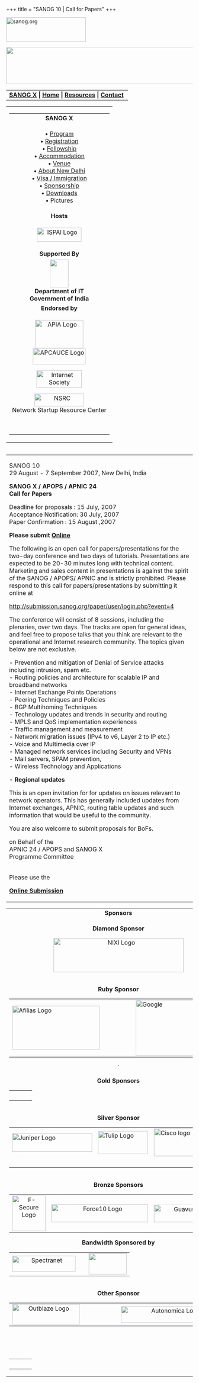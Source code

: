 +++
title = "SANOG 10 | Call for Papers"
+++

[<img src="../images/logo.jpg" width="215" height="66" alt="sanog.org" />](../index.html)

<img src="images/common-logo.gif" width="790" height="100" />

<table width="760" data-border="0" data-cellspacing="0" data-cellpadding="0">
<tbody>
<tr class="odd">
<td><strong><a href="index.html">SANOG X</a></strong> <strong>| <a href="../index.html">Home</a> | <a href="../resources/index.html">Resources</a> | <a href="../contact.htm">Contact</a> </strong></td>
</tr>
</tbody>
</table>

<table width="99%" data-border="0" data-cellspacing="0" data-cellpadding="8">
<colgroup>
<col style="width: 100%" />
</colgroup>
<tbody>
<tr class="odd">
<td><table width="100%" data-border="0" data-cellspacing="2" data-cellpadding="0">
<colgroup>
<col style="width: 100%" />
</colgroup>
<tbody>
<tr class="odd">
<td style="text-align: center;"><strong>SANOG X</strong></td>
</tr>
<tr class="even">
<td style="text-align: center;"><p>• <a href="program.htm">Program</a><br />
• <a href="registration.htm">Registration</a><br />
• <a href="fellowship.htm">Fellowship</a><br />
• <a href="accomodation.htm">Accommodation</a><br />
• <a href="venue.htm">Venue</a><br />
• <a href="country.htm">About New Delhi</a><br />
• <a href="visa.htm">Visa / Immigration<br />
</a>• <a href="sponsorship.htm">Sponsorship</a><br />
• <a href="downloads.htm">Downloads</a><br />
• Pictures</p></td>
</tr>
<tr class="odd">
<td style="text-align: center;"><strong>Hosts</strong></td>
</tr>
<tr class="even">
<td style="text-align: center;"><div data-align="center">
<p><a href="http://www.ispai.in/"><img src="../sanog7/images/ispai.jpg" width="120" height="38" alt="ISPAI Logo" /></a></p>
</div></td>
</tr>
<tr class="odd">
<td style="text-align: center;"><strong>Supported By</strong></td>
</tr>
<tr class="even">
<td style="text-align: center;"><div data-align="center">
<strong><img src="images/goi-emblem.gif" width="50" height="75" /><br />
<span class="style3">Department of IT<br />
Government of India </span></strong><br />

</div></td>
</tr>
<tr class="odd">
<td style="text-align: center;"><strong>Endorsed by</strong></td>
</tr>
<tr class="even">
<td style="text-align: center;"><p><a href="http://www.apia.org/"><img src="../sanog4/images/apialogo.gif" width="130" height="76" alt="APIA Logo" /></a><br />
<a href="http://www.apcauce.org"><img src="../sanog4/images/apcauce.gif" width="142" height="44" alt="APCAUCE Logo" /></a></p>
<p><a href="http://www.isoc.org/"><img src="../sanog4/images/isoc.gif" width="122" height="47" alt="Internet Society" /></a></p>
<p><a href="http://www.nsrc.org/"><img src="../sanog4/images/nsrc-logo.gif" width="134" height="34" alt="NSRC" /></a><br />
Network Startup Resource Center</p>
<p> </p></td>
</tr>
</tbody>
</table></td>
</tr>
</tbody>
</table>

<img src="../images/1pxt.gif" width="1" height="1" />

<table width="100%" data-border="0" data-cellspacing="0" data-cellpadding="10">
<colgroup>
<col style="width: 100%" />
</colgroup>
<tbody>
<tr class="odd">
<td><p>SANOG 10<br />
29 August - 7 September 2007, New Delhi, India</p>
<p><strong>SANOG X / APOPS / APNIC 24<br />
Call for Papers</strong></p>
<p>Deadline for proposals : 15 July, 2007<br />
Acceptance Notification: 30 July, 2007<br />
Paper Confirmation : 15 August ,2007</p>
<p><strong>Please submit <a href="http://submission.sanog.org/paper/user/login.php?event=4">Online</a></strong></p>
<p>The following is an open call for papers/presentations for the two-day conference and two days of tutorials. Presentations are expected to be 20-30 minutes long with technical content. Marketing and sales content in presentations is against the spirit of the SANOG / APOPS/ APNIC and is strictly prohibited. Please respond to this call for papers/presentations by submitting it online at</p>
<p><a href="http://submission.sanog.org/paper/user/login.php?event=4" class="style3 style4">http://submission.sanog.org/paper/user/login.php?event=4</a></p>
<p>The conference will consist of 8 sessions, including the plenaries, over two days. The tracks are open for general ideas, and feel free to propose talks that you think are relevant to the operational and Internet research community. The topics given below are not exclusive.</p>
<p>- Prevention and mitigation of Denial of Service attacks including intrusion, spam etc.<br />
- Routing policies and architecture for scalable IP and broadband networks<br />
- Internet Exchange Points Operations<br />
- Peering Techniques and Policies<br />
- BGP Multihoming Techniques<br />
- Technology updates and trends in security and routing<br />
- MPLS and QoS implementation experiences<br />
- Traffic management and measurement<br />
- Network migration issues (IPv4 to v6, Layer 2 to IP etc.)<br />
- Voice and Multimedia over IP<br />
- Managed network services including Security and VPNs<br />
- Mail servers, SPAM prevention,<br />
- Wireless Technology and Applications</p>
<p><strong>- Regional updates</strong></p>
<p>This is an open invitation for for updates on issues relevant to network operators. This has generally included updates from Internet exchanges, APNIC, routing table updates and such information that would be useful to the community.</p>
<p>You are also welcome to submit proposals for BoFs.</p>
<p>on Behalf of the<br />
APNIC 24 / APOPS and SANOG X<br />
Programme Committee</p>
<p><br />
Please use the</p>
<p><a href="http://submission.sanog.org/paper/user/login.php?event=4" class="style3 style2"><strong>Online Submission</strong></a></p></td>
</tr>
</tbody>
</table>

<table width="100%" data-border="0" data-cellspacing="0">
<colgroup>
<col style="width: 100%" />
</colgroup>
<tbody>
<tr class="odd">
<td style="text-align: center;"><strong>Sponsors</strong></td>
</tr>
<tr class="even">
<td style="text-align: center;"><div data-align="center">
<p><strong>Diamond Sponsor</strong></p>
<p><a href="http://www.nixi.in/"><img src="images/nixi-logo2.gif" width="351" height="92" alt="NIXI Logo" /></a></p>
<p><br />
<strong>Ruby Sponsor</strong></p>
<table width="580" height="159" data-border="0" data-cellpadding="0" data-cellspacing="1">
<colgroup>
<col style="width: 33%" />
<col style="width: 33%" />
<col style="width: 33%" />
</colgroup>
<tbody>
<tr class="odd">
<td><div data-align="center">
<a href="http://www.afilias.info"><img src="images/afilias-logo.jpg" width="236" height="118" alt="Afilias Logo" /></a>
</div></td>
<td> </td>
<td><div data-align="center">
<a href="http://www.google.com/"><img src="images/google_layered.jpg" width="240" height="150" alt="Google" /></a>
</div></td>
</tr>
</tbody>
</table>
`
<p><strong>Gold Sponsors</strong></p>
<table width="480" data-border="0" data-cellspacing="1" data-cellpadding="0">
<colgroup>
<col style="width: 33%" />
<col style="width: 33%" />
<col style="width: 33%" />
</colgroup>
<tbody>
<tr class="odd">
<td><div data-align="center">

</div></td>
<td> </td>
<td><div data-align="center">

</div></td>
</tr>
</tbody>
</table>
<p><br />
<strong>Silver Sponsor</strong></p>
<table width="569" data-border="0" data-cellspacing="1" data-cellpadding="0">
<tbody>
<tr class="odd">
<td><a href="http://www.juniper.net"><img src="images/juniper.gif" width="216" height="50" alt="Juniper Logo" /></a></td>
<td><a href="http://www.tulipit.com"><img src="images/tulip_logo.gif" width="135" height="62" alt="Tulip Logo" /></a></td>
<td><a href="http://www.cisco.com/"><img src="images/logo_cisco.gif" width="146" height="75" alt="Cisco logo" /></a></td>
</tr>
<tr class="even">
<td> </td>
<td> </td>
<td> </td>
</tr>
</tbody>
</table>
<p><br />
<strong>Bronze Sponsors</strong></p>
<table>
<tbody>
<tr class="odd">
<td style="text-align: center;"><a href="http://www.f-secure.com/"><img src="images/fslogo-web_131x140.gif" width="90" height="96" alt="F-Secure Logo" /></a></td>
<td style="text-align: center;"><a href="http://www.force10networks.com/"><img src="images/force10-logo.gif" width="261" height="48" alt="Force10 Logo" /></a></td>
<td style="text-align: center;"><a href="http://www.guavus.com"><img src="images/guavus_tag.gif" width="191" height="47" alt="Guavus Logo" /></a></td>
</tr>
</tbody>
</table>
<p><strong>Bandwidth Sponsored by</strong></p>
<table>
<tbody>
<tr class="odd">
<td style="text-align: center;"><a href="http://www.spectranet.com"><img src="images/spectranet-logo.gif" width="171" height="43" alt="Spectranet" /></a></td>
<td style="text-align: center;"> </td>
<td style="text-align: center;"><img src="images/aircel-logo.jpg" width="102" height="57" /></td>
</tr>
</tbody>
</table>
<p><strong><br />
Other Sponsor</strong></p>
<table>
<colgroup>
<col style="width: 33%" />
<col style="width: 33%" />
<col style="width: 33%" />
</colgroup>
<tbody>
<tr class="odd">
<td style="text-align: center;"><a href="http://www.outblaze.com"><img src="images/outblaze-logo.jpg" width="182" height="55" alt="Outblaze Logo" /></a></td>
<td style="text-align: center;"> </td>
<td style="text-align: center;"><div data-align="right">
<a href="http://www.autonomica.se"><img src="images/Autonomicalogo.jpg" width="280" height="44" alt="Autonomica Logo" /></a>
</div></td>
</tr>
</tbody>
</table>
<p> </p>
<p> </p>
<table>
<tbody>
<tr class="odd">
<td style="text-align: center;"> </td>
<td style="text-align: center;"> </td>
<td style="text-align: center;"> </td>
</tr>
</tbody>
</table>
</div></td>
</tr>
</tbody>
</table>
